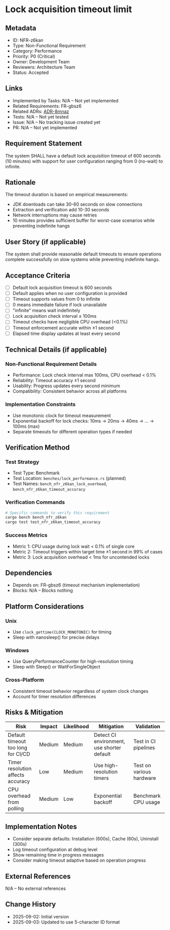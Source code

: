 # Lock acquisition timeout limit

## Metadata

- ID: NFR-z6kan
- Type: Non-Functional Requirement
- Category: Performance
- Priority: P0 (Critical)
- Owner: Development Team
- Reviewers: Architecture Team
- Status: Accepted

## Links

- Implemented by Tasks: N/A – Not yet implemented
- Related Requirements: FR-gbsz6
- Related ADRs: [ADR-8mnaz](../adr/ADR-8mnaz-concurrent-process-locking-strategy.md)
- Tests: N/A – Not yet tested
- Issue: N/A – No tracking issue created yet
- PR: N/A – Not yet implemented

## Requirement Statement

The system SHALL have a default lock acquisition timeout of 600 seconds (10 minutes) with support for user configuration ranging from 0 (no-wait) to infinite.

## Rationale

The timeout duration is based on empirical measurements:

- JDK downloads can take 30-60 seconds on slow connections
- Extraction and verification add 10-30 seconds
- Network interruptions may cause retries
- 10 minutes provides sufficient buffer for worst-case scenarios while preventing indefinite hangs

## User Story (if applicable)

The system shall provide reasonable default timeouts to ensure operations complete successfully on slow systems while preventing indefinite hangs.

## Acceptance Criteria

- [ ] Default lock acquisition timeout is 600 seconds
- [ ] Default applies when no user configuration is provided
- [ ] Timeout supports values from 0 to infinite
- [ ] 0 means immediate failure if lock unavailable
- [ ] "infinite" means wait indefinitely
- [ ] Lock acquisition check interval ≤ 100ms
- [ ] Timeout checks have negligible CPU overhead (<0.1%)
- [ ] Timeout enforcement accurate within ±1 second
- [ ] Elapsed time display updates at least every second

## Technical Details (if applicable)

### Non-Functional Requirement Details

- Performance: Lock check interval max 100ms, CPU overhead < 0.1%
- Reliability: Timeout accuracy ±1 second
- Usability: Progress updates every second minimum
- Compatibility: Consistent behavior across all platforms

### Implementation Constraints

- Use monotonic clock for timeout measurement
- Exponential backoff for lock checks: 10ms → 20ms → 40ms → ... → 100ms (max)
- Separate timeouts for different operation types if needed

## Verification Method

### Test Strategy

- Test Type: Benchmark
- Test Location: `benches/lock_performance.rs` (planned)
- Test Names: `bench_nfr_z6kan_lock_overhead`, `bench_nfr_z6kan_timeout_accuracy`

### Verification Commands

```bash
# Specific commands to verify this requirement
cargo bench bench_nfr_z6kan
cargo test test_nfr_z6kan_timeout_accuracy
```

### Success Metrics

- Metric 1: CPU usage during lock wait < 0.1% of single core
- Metric 2: Timeout triggers within target time ±1 second in 99% of cases
- Metric 3: Lock acquisition overhead < 1ms for uncontended locks

## Dependencies

- Depends on: FR-gbsz6 (timeout mechanism implementation)
- Blocks: N/A – Blocks nothing

## Platform Considerations

### Unix

- Use `clock_gettime(CLOCK_MONOTONIC)` for timing
- Sleep with nanosleep() for precise delays

### Windows

- Use QueryPerformanceCounter for high-resolution timing
- Sleep with Sleep() or WaitForSingleObject

### Cross-Platform

- Consistent timeout behavior regardless of system clock changes
- Account for timer resolution differences

## Risks & Mitigation

| Risk                               | Impact | Likelihood | Mitigation                                 | Validation               |
| ---------------------------------- | ------ | ---------- | ------------------------------------------ | ------------------------ |
| Default timeout too long for CI/CD | Medium | Medium     | Detect CI environment, use shorter default | Test in CI pipelines     |
| Timer resolution affects accuracy  | Low    | Medium     | Use high-resolution timers                 | Test on various hardware |
| CPU overhead from polling          | Medium | Low        | Exponential backoff                        | Benchmark CPU usage      |

## Implementation Notes

- Consider separate defaults: Installation (600s), Cache (60s), Uninstall (300s)
- Log timeout configuration at debug level
- Show remaining time in progress messages
- Consider making timeout adaptive based on operation progress

## External References

N/A – No external references

## Change History

- 2025-09-02: Initial version
- 2025-09-03: Updated to use 5-character ID format
